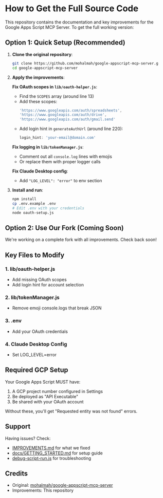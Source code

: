# How to Get the Full Source Code

This repository contains the documentation and key improvements for the Google Apps Script MCP Server. To get the full working version:

## Option 1: Quick Setup (Recommended)

1. **Clone the original repository**:
   ```bash
   git clone https://github.com/mohalmah/google-appscript-mcp-server.git
   cd google-appscript-mcp-server
   ```

2. **Apply the improvements**:
   
   **Fix OAuth scopes in `lib/oauth-helper.js`**:
   - Find the `SCOPES` array (around line 13)
   - Add these scopes:
     ```javascript
     'https://www.googleapis.com/auth/spreadsheets',
     'https://www.googleapis.com/auth/drive',
     'https://www.googleapis.com/auth/gmail.send'
     ```
   - Add login hint in `generateAuthUrl` (around line 220):
     ```javascript
     login_hint: 'your-email@domain.com'
     ```

   **Fix logging in `lib/tokenManager.js`**:
   - Comment out all `console.log` lines with emojis
   - Or replace them with proper logger calls

   **Fix Claude Desktop config**:
   - Add `"LOG_LEVEL": "error"` to env section

3. **Install and run**:
   ```bash
   npm install
   cp .env.example .env
   # Edit .env with your credentials
   node oauth-setup.js
   ```

## Option 2: Use Our Fork (Coming Soon)

We're working on a complete fork with all improvements. Check back soon!

## Key Files to Modify

### 1. lib/oauth-helper.js
- Add missing OAuth scopes
- Add login hint for account selection

### 2. lib/tokenManager.js  
- Remove emoji console.logs that break JSON

### 3. .env
- Add your OAuth credentials

### 4. Claude Desktop Config
- Set LOG_LEVEL=error

## Required GCP Setup

Your Google Apps Script MUST have:
1. A GCP project number configured in Settings
2. Be deployed as "API Executable"
3. Be shared with your OAuth account

Without these, you'll get "Requested entity was not found" errors.

## Support

Having issues? Check:
- [IMPROVEMENTS.md](IMPROVEMENTS.md) for what we fixed
- [docs/GETTING_STARTED.md](docs/GETTING_STARTED.md) for setup guide
- [debug-script-run.js](debug-script-run.js) for troubleshooting

## Credits

- Original: [mohalmah/google-appscript-mcp-server](https://github.com/mohalmah/google-appscript-mcp-server)
- Improvements: This repository